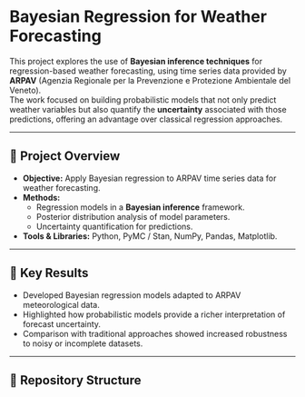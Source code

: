 # Bayesian Regression for Weather Forecasting

This project explores the use of **Bayesian inference techniques** for regression-based weather forecasting, using time series data provided by **ARPAV** (Agenzia Regionale per la Prevenzione e Protezione Ambientale del Veneto).  
The work focused on building probabilistic models that not only predict weather variables but also quantify the **uncertainty** associated with those predictions, offering an advantage over classical regression approaches.

---

## 📌 Project Overview
- **Objective:** Apply Bayesian regression to ARPAV time series data for weather forecasting.  
- **Methods:**
  - Regression models in a **Bayesian inference** framework.
  - Posterior distribution analysis of model parameters.
  - Uncertainty quantification for predictions.
- **Tools & Libraries:** Python, PyMC / Stan, NumPy, Pandas, Matplotlib.  

---

## 🔬 Key Results
- Developed Bayesian regression models adapted to ARPAV meteorological data.
- Highlighted how probabilistic models provide a richer interpretation of forecast uncertainty.
- Comparison with traditional approaches showed increased robustness to noisy or incomplete datasets.

---

## 📂 Repository Structure


